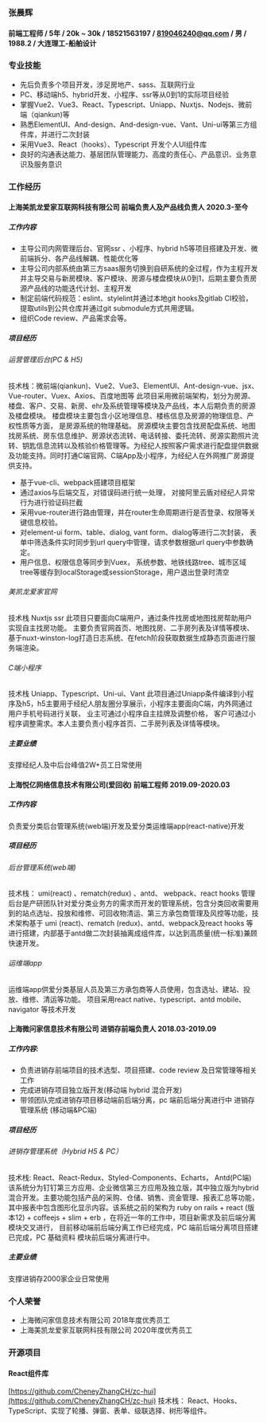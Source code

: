 ### 张晨辉
#### 前端工程师 / 5年 / 20k ~ 30k / 18521563197 / 819046240@qq.com / 男 / 1988.2 / 大连理工-船舶设计
### 专业技能

- 先后负责多个项目开发，涉足房地产、sass、互联网行业
- PC、移动端h5、hybrid开发、小程序、ssr等从0到1的实际项目经验
- 掌握Vue2、Vue3、React、Typescript、Uniapp、Nuxtjs、Nodejs、微前端（qiankun)等
- 熟悉ElementUI、And-design、And-design-vue、Vant、Uni-ui等第三方组件库，并进行二次封装
- 采用Vue3、React（hooks）、Typescript 开发个人UI组件库
- 良好的沟通表达能力、基层团队管理能力、高度的责任心、产品意识、业务意识及服务意识
### 工作经历
#### 上海美凯龙爱家互联网科技有限公司 前端负责人及产品线负责人 2020.3-至今
##### 工作内容

- 主导公司内网管理后台、官网ssr 、小程序、hybrid h5等项目搭建及开发、微前端拆分、各产品线解耦、性能优化等
- 主导公司内部系统由第三方saas服务切换到自研系统的全过程，作为主程开发并主导交易与新房模块、客户模块、房源与楼盘模块从0到1，后期主要负责房源产品线的功能迭代计划、主程开发
- 制定前端代码规范：eslint、stylelint并通过本地git hooks及gitlab CI校验， 提取utils到公共仓库并通过git submodule方式共用逻辑。
- 组织Code review、产品需求会等。
##### 项目经历
###### 运营管理后台(PC & H5)
技术栈：微前端(qiankun)、Vue2、Vue3、ElementUI、Ant-design-vue、jsx、Vue-router、Vuex、Axios、百度地图等
此项目采用微前端架构，划分为房源、楼盘、客户、交易、新房、ehr及系统管理等模块及产品线，本人后期负责的房源及楼盘模块。
楼盘模块主要包含小区地理信息、楼栋信息及房源的物理信息、产权性质等方面， 是房源系统的物理基础。
房源模块主要包含找房配盘系统、地图找房系统、房东信息维护、房源状态流转、电话转接、委托流转、房源实勘照片流转、钥匙信息流转以及核验价格管理等。为经纪人按照客户需求进行配盘提供数据及功能支持。同时打通C端官网、C端App及小程序，为经纪人在外网推广房源提供支持。

- 基于vue-cli、webpack搭建项目框架
- 通过axios与后端交互，对错误码进行统一处理， 对接阿里云盾对经纪人异常行为进行验证码拦截
- 采用vue-router进行路由管理，并在router生命周期进行是否登录、权限等关键信息校验。
- 对element-ui form、table、dialog, vant form、dialog等进行二次封装， 表单中筛选条件实时同步到url query中管理，请求参数根据url query中参数确定。
- 用户信息、权限信息等同步到Vuex， 系统参数、地铁线路tree、城市区域tree等缓存到localStorage或sessionStorage，用户退出登录时清空
###### 美凯龙爱家官网
技术栈 Nuxtjs ssr
此项目只要面向C端用户，通过条件找房或地图找房帮助用户实现自主找房功能。 主要负责官网首页、地图找房、二手房列表及详情等模块、基于nuxt-winston-log打造日志系统、在fetch阶段获取数据生成静态页面进行服务端渲染。
###### C端小程序
技术栈 Uniapp、Typescript、Uni-ui、Vant
此项目通过Uniapp条件编译到小程序及h5，h5主要用于经纪人朋友圈分享展示，小程序主要面向C端，内外网通过用户手机号码进行关联， 业主可通过小程序自主挂牌及调整价格， 客户可通过小程序调整需求。本人主要负责小程序首页、二手房列表及详情等模块。
##### 主要业绩
支撑经纪人及中后台峰值2W+员工日常使用
#### 上海悦亿网络信息技术有限公司(爱回收) 前端工程师 2019.09-2020.03
##### 工作内容
负责爱分类后台管理系统(web端)开发及爱分类运维端app(react-native)开发
##### 项目经历
###### 后台管理系统(web端)
技术栈： umi(react) 、rematch(redux) 、antd、 webpack、react hooks 
管理后台是产研团队针对爱分类业务方的需求而开发的管理系统，包含分类回收需要用到的站点选址、投放和维修、可回收物清运、第三方承包商管理及风控等功能，技术架构基于 umi (react)、rematch (redux)、antd、webpack及react hooks 等进行搭建，内部基于antd做二次封装抽离成组件库，以达到高质量(统一标准)兼顾快速开发。 
###### 运维端app
运维端app供爱分类基层人员及第三方承包商等人员使用，包含选址、建站、投放、维修、清运等功能。 项目采用react native、typescript、antd mobile、navigator 等技术开发 
#### 上海微问家信息技术有限公司 进销存前端负责人 2018.03-2019.09
##### 工作内容:

- 负责进销存前端项目的技术选型、项目搭建、code review 及日常管理等相关工作 
- 完成进销存项目独立版开发(移动端 hybrid 混合开发) 
- 带领团队完成进销存项目移动端前后端分离，pc 端前后端分离进行中 进销存管理系统 (移动端&PC端) 
##### 项目经历
###### 进销存管理系统（Hybrid H5 & PC）
技术栈: React、React-Redux、Styled-Components、Echarts， Antd(PC端) 
该系统分为钉钉第三方应用、企业微信第三方应用及独立版，其中独立版为hybrid 混合开发。主要功能包括产品的采购、仓储、销售、资金管理、报表汇总等功能， 其中报表中包含图形化显示内容。该系统之前的架构为 ruby on rails + react (版本12) + coffeejs + slim + erb ，在将近一年的工作中，项目新需求及前后端分离模块交叉进行， 
目前移动端前后端分离工作已经完成，PC 端前后端分离项目搭建已完成，PC 基础资料 模块前后端分离进行中。 
##### 主要业绩
支撑进销存2000家企业日常使用
### 个人荣誉

- 上海微问家信息技术有限公司 2018年度优秀员工
- 上海美凯龙爱家互联网科技有限公司 2020年度优秀员工
### 开源项目 
#### React组件库
[https://github.com/CheneyZhangCH/zc-hui](https://github.com/CheneyZhangCH/zc-hui)
技术栈： React、Hooks、TypeScript、实现了轮播、弹窗、表单、级联选择、树形等组件。
